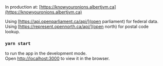 In production at: [https://knowyouronions.albertjvm.ca](https://knowyouronions.albertjvm.ca)

Using [https://api.openparliament.ca/api/](open parliament) for federal data.
Using [https://represent.opennorth.ca/api/](open north) for postal code lookup.

### `yarn start`

to run the app in the development mode.<br />
Open [http://localhost:3000](http://localhost:3000) to view it in the browser.
